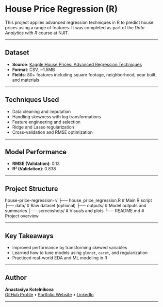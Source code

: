 # House Price Regression (R)

This project applies advanced regression techniques in R to predict house prices using a range of features. It was completed as part of the *Data Analytics with R* course at NJIT.

---

## Dataset
- **Source**: [Kaggle House Prices: Advanced Regression Techniques](https://www.kaggle.com/c/house-prices-advanced-regression-techniques)
- **Format**: CSV, ~1.5MB
- **Fields**: 80+ features including square footage, neighborhood, year built, and materials

---

## Techniques Used
- Data cleaning and imputation
- Handling skewness with log transformations
- Feature engineering and selection
- Ridge and Lasso regularization
- Cross-validation and RMSE optimization

---

## Model Performance
- **RMSE (Validation)**: 0.13
- **R² (Validation)**: 0.838

---

## Project Structure
house-price-regression-r/ ├── house_price_regression.R # Main R script ├── data/ # Raw dataset (optional) ├── outputs/ # Model outputs and summaries ├── screenshots/ # Visuals and plots └── README.md # Project overview

---

## Key Takeaways
- Improved performance by transforming skewed variables
- Learned how to tune models using `glmnet`, `caret`, and regularization
- Practiced real-world EDA and ML modeling in R

---

## Author
**Anastasiya Kotelnikova**  
[GitHub Profile](https://github.com/AnastasiyaKotelnikova) • [Portfolio Website](https://anastasiyakotelnikova.github.io) • [LinkedIn](https://www.linkedin.com/in/anastasiyakotelnikova-511660346)

---


